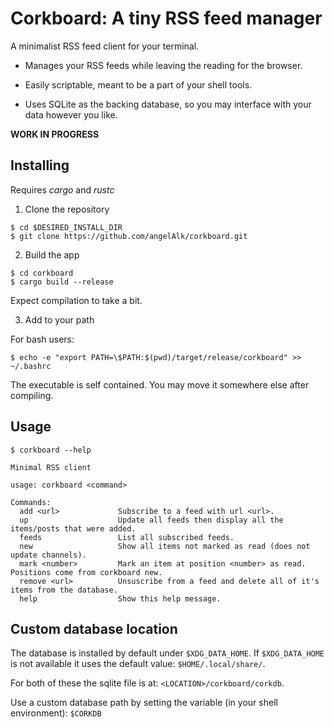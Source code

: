 # Corkboard: A tiny RSS feed manager

A minimalist RSS feed client for your terminal.

- Manages your RSS feeds while leaving the reading for the browser.

- Easily scriptable, meant to be a part of your shell tools.

- Uses SQLite as the backing database, so you may interface with your data however you like.

**WORK IN PROGRESS**

## Installing

Requires _cargo_ and _rustc_

1. Clone the repository
```
$ cd $DESIRED_INSTALL_DIR
$ git clone https://github.com/angelAlk/corkboard.git
```

2. Build the app
```
$ cd corkboard
$ cargo build --release
```
Expect compilation to take a bit.

3. Add to your path

For bash users:
```
$ echo -e "export PATH=\$PATH:$(pwd)/target/release/corkboard" >> ~/.bashrc
```

The executable is self contained.
You may move it somewhere else after compiling.

## Usage

```
$ corkboard --help

Minimal RSS client

usage: corkboard <command>

Commands:
  add <url>             Subscribe to a feed with url <url>.
  up                    Update all feeds then display all the items/posts that were added.
  feeds                 List all subscribed feeds.
  new                   Show all items not marked as read (does not update channels).
  mark <number>         Mark an item at position <number> as read. Positions come from corkboard new.
  remove <url>          Unsuscribe from a feed and delete all of it's items from the database.
  help                  Show this help message.
```

## Custom database location

The database is installed by default under `$XDG_DATA_HOME`.
If `$XDG_DATA_HOME` is not available it uses the default value: `$HOME/.local/share/`.

For both of these the sqlite file is at: `<LOCATION>/corkboard/corkdb`.

Use a custom database path by setting the variable (in your shell environment): `$CORKDB`

